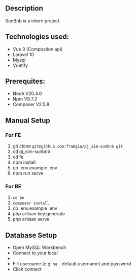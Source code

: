 ## Description

SunBnb is a intern project 

## Technologies used:

- Vue 3 (Compostion api)
- Laravel 10 
- Mysql
- Vuetify


## Prerequites:

- Node V20.4.0
- Npm V9.7.2
- Composer V2.5.8

## Manual Setup

### For FE
1. git clone `git@github.com:framgia/pj_sim-sunbnb.git`
2. cd pj_sim-sunbnb
3. cd fe
4. npm install
5. cp .env.example .env
6. npm run serve

### For BE
1. `cd be`
2. `composer install` 
3. cp .env.example .env
4. php artisan key:generate
5. php artisan serve


## Database Setup

- Open MySQL Workbench
- Connect to your local
- 
- Fill username (e.g. `sa` - default username) and password
- Click connect
